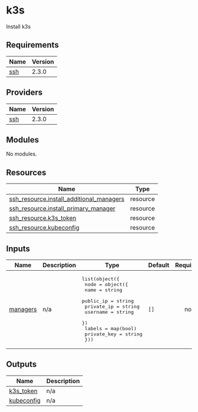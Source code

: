 # k3s

Install k3s

<!-- BEGINNING OF PRE-COMMIT-TERRAFORM DOCS HOOK -->
## Requirements

| Name | Version |
|------|---------|
| <a name="requirement_ssh"></a> [ssh](#requirement\_ssh) | 2.3.0 |

## Providers

| Name | Version |
|------|---------|
| <a name="provider_ssh"></a> [ssh](#provider\_ssh) | 2.3.0 |

## Modules

No modules.

## Resources

| Name | Type |
|------|------|
| [ssh_resource.install_additional_managers](https://registry.terraform.io/providers/loafoe/ssh/2.3.0/docs/resources/resource) | resource |
| [ssh_resource.install_primary_manager](https://registry.terraform.io/providers/loafoe/ssh/2.3.0/docs/resources/resource) | resource |
| [ssh_resource.k3s_token](https://registry.terraform.io/providers/loafoe/ssh/2.3.0/docs/resources/resource) | resource |
| [ssh_resource.kubeconfig](https://registry.terraform.io/providers/loafoe/ssh/2.3.0/docs/resources/resource) | resource |

## Inputs

| Name | Description | Type | Default | Required |
|------|-------------|------|---------|:--------:|
| <a name="input_managers"></a> [managers](#input\_managers) | n/a | <pre>list(object({<br>    node = object({<br>      name       = string<br>      public_ip  = string<br>      private_ip = string<br>      username   = string<br>    })<br>    labels      = map(bool)<br>    private_key = string<br>  }))</pre> | `[]` | no |

## Outputs

| Name | Description |
|------|-------------|
| <a name="output_k3s_token"></a> [k3s\_token](#output\_k3s\_token) | n/a |
| <a name="output_kubeconfig"></a> [kubeconfig](#output\_kubeconfig) | n/a |
<!-- END OF PRE-COMMIT-TERRAFORM DOCS HOOK -->
